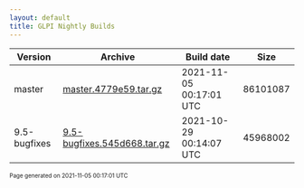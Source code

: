 ```yaml
---
layout: default
title: GLPI Nightly Builds
---
```


Version|Archive|Build date|Size
---|---|---|---
master|[master.4779e59.tar.gz](master.4779e59.tar.gz)|2021-11-05 00:17:01 UTC|86101087
9.5-bugfixes|[9.5-bugfixes.545d668.tar.gz](9.5-bugfixes.545d668.tar.gz)|2021-10-29 00:14:07 UTC|45968002

<font size="1">Page generated on 2021-11-05 00:17:01 UTC</font>
